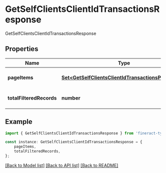 # GetSelfClientsClientIdTransactionsResponse

GetSelfClientsClientIdTransactionsResponse

## Properties

Name | Type | Description | Notes
------------ | ------------- | ------------- | -------------
**pageItems** | [**Set&lt;GetSelfClientsClientIdTransactionsPageItems&gt;**](GetSelfClientsClientIdTransactionsPageItems.md) |  | [optional] [default to undefined]
**totalFilteredRecords** | **number** |  | [optional] [default to undefined]

## Example

```typescript
import { GetSelfClientsClientIdTransactionsResponse } from 'fineract-typescript-client';

const instance: GetSelfClientsClientIdTransactionsResponse = {
    pageItems,
    totalFilteredRecords,
};
```

[[Back to Model list]](../README.md#documentation-for-models) [[Back to API list]](../README.md#documentation-for-api-endpoints) [[Back to README]](../README.md)
